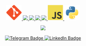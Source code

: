 
<div>
  <p align='center'>
       <a href ="https://github.com/VladimirovES/GIT">
    <img src="https://github.com/devicons/devicon/blob/master/icons/git/git-original.svg" width="50px"/>
    <a href ="https://github.com/VladimirovES/Postman">
  <img src="https://user-images.githubusercontent.com/99370940/160435038-7f0a69f0-f4aa-49f9-a8eb-86198977e167.png" width="50px"/>
      <a href ="https://github.com/VladimirovES/documentation">
  <img src="http://testbase.ru/wp-content/uploads/2014/12/1419215452_Checklist-64.png" width="50px"/>
     <a href ="https://github.com/VladimirovES/SQL">
  <img src="https://user-images.githubusercontent.com/89486551/143319757-0bbd31ce-7860-447a-9571-504653849d0b.png" width="50px"/>
       <a href ="https://www.youtube.com/watch?v=Ntm9A7h_9hw">
  <img src ="https://external-content.duckduckgo.com/iu/?u=https%3A%2F%2Fuxwing.com%2Fwp-content%2Fthemes%2Fuxwing%2Fdownload%2F10-brands-and-social-media%2Fchromium.png&f=1&nofb=1" width='50px'>
         <a href ="https://github.com/VladimirovES/JS-practice">
         <img src ="https://raw.githubusercontent.com/devicons/devicon/1119b9f84c0290e0f0b38982099a2bd027a48bf1/icons/javascript/javascript-original.svg" width='50px'>
          <a href ="https://github.com/VladimirovES/python">
         <img src ="https://github.com/devicons/devicon/blob/master/icons/python/python-original.svg" width='50px'>
         </a>
     </p>
  </div> 
          <div>
               <p align='center'>
                 <img src="https://github.com/VladimirovES/good_stuff/blob/main/%D0%BA%D1%83%D0%BA%D1%83%D0%BA%D1%83%D0%BB%D0%B0%D0%B2%D0%BD234456.gif?raw=true" width="600" />
               <p/>
               <div/>
</div>
                <div id="badges">
                  <p align='center'>
  <a href="https://t.me/vladimirov_ES">
    <img src="https://img.shields.io/badge/Telegram-blue?logo=telegram" alt="Telegram Badge"/>
  </a>
  <a href="https://www.linkedin.com/in/evgeniy-vladimirov/">
    <img src="https://img.shields.io/badge/LinkedIn-blue?logo=linkedin&logoColor=white" alt="LinkedIn Badge"/>
   </a>
        <p/>
</div>




